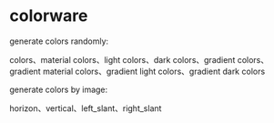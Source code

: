# colorware

generate colors randomly:

colors、material colors、light colors、dark colors、gradient colors、gradient material  colors、gradient light  colors、gradient dark  colors

generate colors by image:

horizon、vertical、left_slant、right_slant
